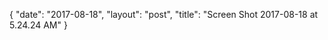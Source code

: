 {
   "date": "2017-08-18",
   "layout": "post",
   "title": "Screen Shot 2017-08-18 at 5.24.24 AM"
}

